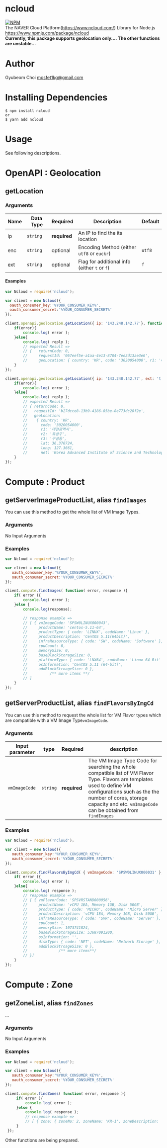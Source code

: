 ncloud
=======
[![NPM](https://nodei.co/npm/ncloud.png?compact=true)](https://nodei.co/npm/ncloud/)  
The NAVER Cloud Platform(https://www.ncloud.com/) Library for Node.js  
https://www.npmjs.com/package/ncloud  
**Currently, this package supports geolocation only.... The other functions are unstable...**

# Author
Gyubeom Choi <mosfet1kg@gmail.com>

# Installing Dependencies
```
$ npm install ncloud
or
$ yarn add ncloud
```

# Usage
See following descriptions.
# OpenAPI : Geolocation
## getLocation
### Arguments
| Name | Data Type | Required | Description                | Default |
|------|-----------|----------|----------------------------|---------|
| ip   | `string`  | <b>required</b> | An IP to find the its location |         |
| enc  | `string`  | optional | Encoding Method (either `utf8` or `euckr`) | `utf8`  |
| ext  | `string`  | optional | Flag for additional info (either `t` or `f`) | `f`   |


#### Examples
```javascript
var Ncloud = require('ncloud');

var client = new Ncloud({
  oauth_consumer_key:'%YOUR_CONSUMER_KEY%',
  oauth_consumer_secret:'%YOUR_CONSUMER_SECRET%'
});

client.openapi.geolocation.getLocation({ ip: '143.248.142.77'}, function( error, reply ){
    if(error){
        console.log( error );
    }else{
        console.log( reply );
        // expected Result =>
        // {   returnCode: 0,
        //     requestId: '067eef5e-a1aa-4e13-8704-7ee2d13ae3e6',
        //     geoLocation: { country: 'KR', code: '3020054000', r1: '대전광역시', r2: '유성구' } }
    }
});

client.openapi.geolocation.getLocation({ ip: '143.248.142.77', ext: 't'}, function( error, reply ){
    if(error){
        console.log( error );
    }else{
        console.log( reply );
        // expected Result =>
        // { returnCode: 0,
        //   requestId: 'b27dcce8-13b9-4186-85be-8e773dc28f2e',
        //   geoLocation:
        //    { country: 'KR',
        //      code: '3020054000',
        //      r1: '대전광역시',
        //      r2: '유성구',
        //      r3: '구성동',
        //      lat: 36.370724,
        //      long: 127.3661,
        //      net: 'Korea Advanced Institute of Science and Technology' } }
    }
});
```  

# Compute : Product  
## getServerImageProductList, alias `findImages` 
You can use this method to get the whole list of VM Image Types.

### Arguments  
 No Input Arguments
 
### Examples  
```javascript
var Ncloud = require('ncloud');

var client = new Ncloud({
   oauth_consumer_key:'%YOUR_CONSUMER_KEY%',
   oauth_consumer_secret:'%YOUR_CONSUMER_SECRET%'
});

client.compute.findImages( function( error, response ){
    if( error ){
        console.log( error );
    }else {
        console.log(response);

        // response example =>
        // [ { vmImageCode: 'SPSW0LINUX000043',
        //     productName: 'centos-5.11-64',
        //     productType: { code: 'LINUX', codeName: 'Linux' },
        //     productDescription: 'CentOS 5.11(64bit)',
        //     infraResourceType: { code: 'SW', codeName: 'Software' },
        //     cpuCount: 0,
        //     memorySize: 0,
        //     baseBlockStorageSize: 0,
        //     platformType: { code: 'LNX64', codeName: 'Linux 64 Bit' },
        //     osInformation: 'CentOS 5.11 (64-bit)',
        //     addBlockStroageSize: 0 },
        //          /** more items **/
        // ]
    }
});
```


## getServerProductList, alias `findFlavorsByImgCd`  
You can use this method to request the whole list for VM Flavor types which are compatible 
with a VM Image Type`vmImageCode`.  

### Arguments  

| Input parameter   | type       | Required    | description |
|-------------------|------------|-------------|-------------|
| `vmImageCode` | `string`   | **required**|  The VM Image Type Code for searching the whole compatible list of VM Flavor Type. Flavors are templates used to define VM configurations such as the the number of cores, storage capacity and etc. `vmImageCode` can be obtained from `findImages`|

### Examples  
```javascript
var Ncloud = require('ncloud');

var client = new Ncloud({
   oauth_consumer_key:'%YOUR_CONSUMER_KEY%',
   oauth_consumer_secret:'%YOUR_CONSUMER_SECRET%'
});

client.compute.findFlavorsByImgCd( { vmImageCode: 'SPSW0LINUX000031' }, function( error, response ){
    if( error ){
        console.log( error );
    }else{
        console.log( response );
        // response example =>
        // [ { vmFlavorCode: 'SPSVRSTAND000056',
        //     productName: 'vCPU 1EA, Memory 1GB, Disk 50GB',
        //     productType: { code: 'MICRO', codeName: 'Micro Server' },
        //     productDescription: 'vCPU 1EA, Memory 1GB, Disk 50GB',
        //     infraResourceType: { code: 'SVR', codeName: 'Server' },
        //     cpuCount: 1,
        //     memorySize: 1073741824,
        //     baseBlockStorageSize: 53687091200,
        //     osInformation: '',
        //     diskType: { code: 'NET', codeName: 'Network Storage' },
        //     addBlockStroageSize: 0 },
        //              /** more items**/
        // }]
    }
});
```

# Compute : Zone  
## getZoneList, alias `findZones` 
...

### Arguments  
 No Input Arguments
 
### Examples  
```javascript
var Ncloud = require('ncloud');

var client = new Ncloud({
   oauth_consumer_key:'%YOUR_CONSUMER_KEY%',
   oauth_consumer_secret:'%YOUR_CONSUMER_SECRET%'
});

client.compute.findZones( function( error, response ){
     if( error ){
         console.log( error );
     }else {
         console.log( response );
         // response example =>
         // [ { zone: { zoneNo: 2, zoneName: 'KR-1', zoneDescription: '가산 NANG zone' } } ]
     }
 });
```

Other functions are being prepared.